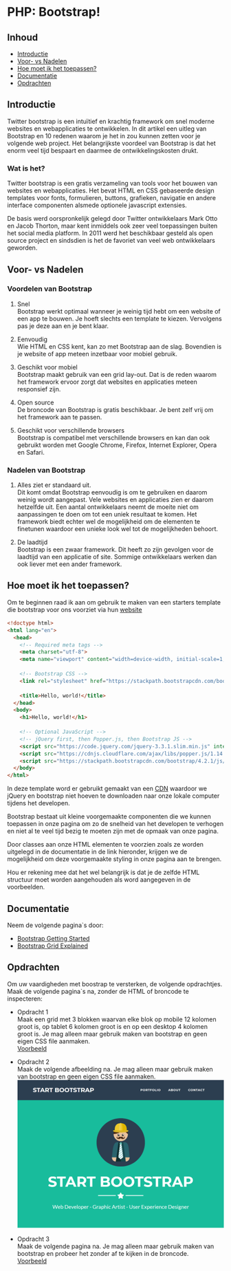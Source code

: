 # PHP: Bootstrap!

## Inhoud
 - [Introductie](#Introductie)
 - [Voor- vs Nadelen](#voor-vs-nadelen)
 - [Hoe moet ik het toepassen?](#Hoe-moet-ik-het-toepassen)
 - [Documentatie](#Documentatie)
 - [Opdrachten](#Opdrachten) 


## Introductie
Twitter bootstrap is een intuïtief en krachtig framework om snel moderne websites en webapplicaties te ontwikkelen. In dit artikel een uitleg van Bootstrap en 10 redenen waarom je het in zou kunnen zetten voor je volgende web project. Het belangrijkste voordeel van Bootstrap is dat het enorm veel tijd bespaart en daarmee de ontwikkelingskosten drukt.

### Wat is het?
Twitter bootstrap is een gratis verzameling van tools voor het bouwen van websites en webapplicaties. Het bevat HTML en CSS gebaseerde design templates voor fonts, formulieren, buttons, grafieken, navigatie en andere interface componenten alsmede optionele javascript extensies. 

De basis werd oorspronkelijk gelegd door Twitter ontwikkelaars Mark Otto en Jacob Thorton, maar kent inmiddels ook zeer veel toepassingen buiten het social media platform. In 2011 werd het beschikbaar gesteld als open source project en sindsdien is het de favoriet van veel web ontwikkelaars geworden. 

## Voor- vs Nadelen

### Voordelen van Bootstrap
1. Snel \
Bootstrap werkt optimaal wanneer je weinig tijd hebt om een website of een app te bouwen. Je hoeft slechts een template te kiezen. Vervolgens pas je deze aan en je bent klaar.

2. Eenvoudig \
Wie HTML en CSS kent, kan zo met Bootstrap aan de slag. Bovendien is je website of app meteen inzetbaar voor mobiel gebruik.

3. Geschikt voor mobiel \
Bootstrap maakt gebruik van een grid lay-out. Dat is de reden waarom het framework ervoor zorgt dat websites en applicaties meteen responsief zijn.

4. Open source \
De broncode van Bootstrap is gratis beschikbaar. Je bent zelf vrij om het framework aan te passen.

5. Geschikt voor verschillende browsers \
Bootstrap is compatibel met verschillende browsers en kan dan ook gebruikt worden met Google Chrome, Firefox, Internet Explorer, Opera en Safari.

### Nadelen van Bootstrap
1. Alles ziet er standaard uit. \
Dit komt omdat Bootstrap eenvoudig is om te gebruiken en daarom weinig wordt aangepast. Vele websites en applicaties zien er daarom hetzelfde uit. Een aantal ontwikkelaars neemt de moeite niet om aanpassingen te doen om tot een uniek resultaat te komen. Het framework biedt echter wel de mogelijkheid om de elementen te finetunen waardoor een unieke look wel tot de mogelijkheden behoort.

2. De laadtijd \
Bootstrap is een zwaar framework. Dit heeft zo zijn gevolgen voor de laadtijd van een applicatie of site. Sommige ontwikkelaars werken dan ook liever met een ander framework.


## Hoe moet ik het toepassen?

Om te beginnen raad ik aan om gebruik te maken van een starters template die bootstrap voor ons voorziet via hun [website](https://getbootstrap.com/docs/4.2/getting-started/introduction/#starter-template)

```html
<!doctype html>
<html lang="en">
  <head>
    <!-- Required meta tags -->
    <meta charset="utf-8">
    <meta name="viewport" content="width=device-width, initial-scale=1, shrink-to-fit=no">

    <!-- Bootstrap CSS -->
    <link rel="stylesheet" href="https://stackpath.bootstrapcdn.com/bootstrap/4.2.1/css/bootstrap.min.css" integrity="sha384-GJzZqFGwb1QTTN6wy59ffF1BuGJpLSa9DkKMp0DgiMDm4iYMj70gZWKYbI706tWS" crossorigin="anonymous">

    <title>Hello, world!</title>
  </head>
  <body>
    <h1>Hello, world!</h1>

    <!-- Optional JavaScript -->
    <!-- jQuery first, then Popper.js, then Bootstrap JS -->
    <script src="https://code.jquery.com/jquery-3.3.1.slim.min.js" integrity="sha384-q8i/X+965DzO0rT7abK41JStQIAqVgRVzpbzo5smXKp4YfRvH+8abtTE1Pi6jizo" crossorigin="anonymous"></script>
    <script src="https://cdnjs.cloudflare.com/ajax/libs/popper.js/1.14.6/umd/popper.min.js" integrity="sha384-wHAiFfRlMFy6i5SRaxvfOCifBUQy1xHdJ/yoi7FRNXMRBu5WHdZYu1hA6ZOblgut" crossorigin="anonymous"></script>
    <script src="https://stackpath.bootstrapcdn.com/bootstrap/4.2.1/js/bootstrap.min.js" integrity="sha384-B0UglyR+jN6CkvvICOB2joaf5I4l3gm9GU6Hc1og6Ls7i6U/mkkaduKaBhlAXv9k" crossorigin="anonymous"></script>
  </body>
</html>
```

In deze template word er gebruikt gemaakt van een [CDN](https://www.globaldots.com/content-delivery-network-explained/) waardoor we jQuery en bootstrap niet hoeven te downloaden naar onze lokale computer tijdens het developen.

Bootstrap bestaat uit kleine voorgemaakte componenten die we kunnen toepassen in onze pagina om zo de snelheid van het developen te verhogen en niet al te veel tijd bezig te moeten zijn met de opmaak van onze pagina.

Door classes aan onze HTML elementen te voorzien zoals ze worden uitgelegd in de documentatie in de link hieronder, krijgen we de mogelijkheid om deze voorgemaakte styling in onze pagina aan te brengen.

Hou er rekening mee dat het wel belangrijk is dat je de zelfde HTML structuur moet worden aangehouden als word aangegeven in de voorbeelden.



## Documentatie
Neem de volgende pagina`s door:
 - [Bootstrap Getting Started](https://getbootstrap.com/docs/4.2/getting-started/introduction/)
 - [Bootstrap Grid Explained](https://uxplanet.org/how-the-bootstrap-4-grid-works-a1b04703a3b7)

## Opdrachten

Om uw vaardigheden met boostrap te versterken, de volgende opdrachtjes.
Maak de volgende pagina`s na, zonder de HTML of broncode te inspecteren:

 - Opdracht 1 \
 Maak een grid met 3 blokken waarvan elke blok op mobile 12 kolomen groot is, op tablet 6 kolomen groot is en op een desktop 4 kolomen groot is.
 Je mag alleen maar gebruik maken van bootstrap en geen eigen CSS file aanmaken. \
 [Voorbeeld](https://codepen.io/ministrare/full/pqqJbQ)

 - Opdracht 2 \
 Maak de volgende afbeelding na. Je mag alleen maar gebruik maken van bootstrap en geen eigen CSS file aanmaken.
 ![opdracht_2](./02-opdracht_2.png) 

 - Opdracht 3 \
 Maak de volgende pagina na. Je mag alleen maar gebruik maken van bootstrap en probeer het zonder af te kijken in de broncode. \
 [Voorbeeld](https://getbootstrap.com/docs/4.2/examples/jumbotron/)